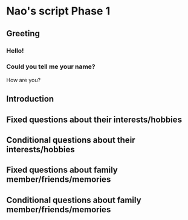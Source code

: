 # Nao's script Phase 1

## **Greeting**
### Hello! 
### Could you tell me your name?
How are you?


## **Introduction**
###

## **Fixed questions about their interests/hobbies**

## **Conditional questions about their interests/hobbies**
### 

## Fixed questions about family member/friends/memories
###

## **Conditional questions about family member/friends/memories** 



